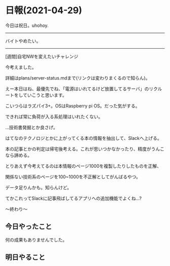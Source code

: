 # 日報(2021-04-29)

今日は祝日。uhohoy.

----

バイトやめたい。

---

[週間]自宅NWを変えたいチャレンジ

今考えました。

詳細はplans/server-status.mdまで(リンクは変わりまくるので知らん)。

えー本日はね、最優先でね、「電源はいれてるけど放置してるサーバ」のリクルートをしていこうと思います。

こいつらはラズパイ3+。OSはRaspberry pi OS。だった気がする。

できれば常に負荷が入る系処理はいれたくない。

...技術書発掘とか良さげ。

はてなのテクノロジとかに上がってくる本の情報を抽出して、Slackへ上げる。

本の記事とかの判定は帰宅後考える。これが思いつかなかったり、精度がうんこなら諦める。

とりあえず今考えてるのは本情報のページ1000を複製したりしたものを正解、

関係ない技術系のページを100~1000を不正解としてがんばるやつ。

データ足りんかも。知らんけど。

てかこれってSlackに記事飛ばしてるアプリへの追加機能でよくね...?

〜終わり〜

## 今日やったこと

何の成果もありませんでした。

## 明日やること
